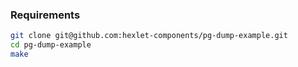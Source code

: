 ### Requirements

```sh
git clone git@github.com:hexlet-components/pg-dump-example.git
cd pg-dump-example
make
```
